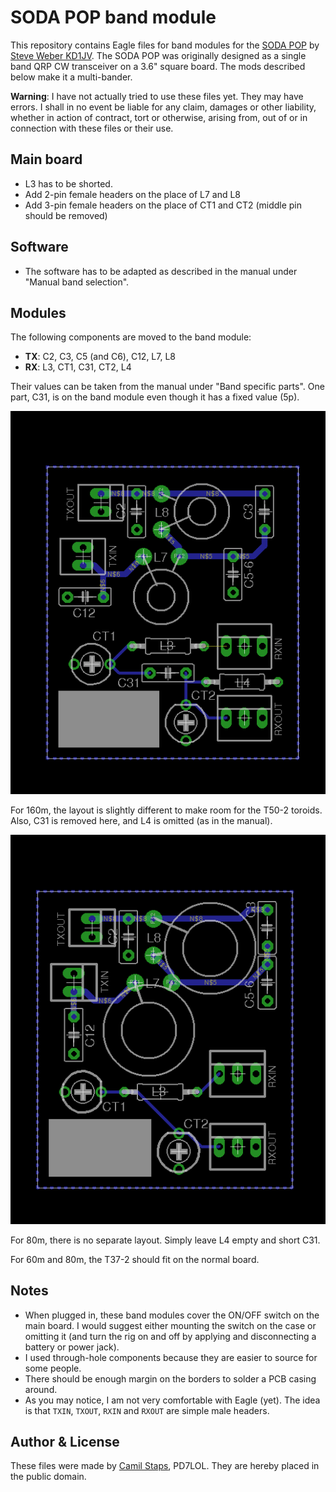 # SODA POP band module
This repository contains Eagle files for band modules for the
[SODA POP][sodapop] by [Steve Weber KD1JV][kd1jv]. The SODA POP was originally
designed as a single band QRP CW transceiver on a 3.6" square board. The mods
described below make it a multi-bander.

**Warning**: I have not actually tried to use these files yet. They may have
errors. I shall in no event be liable for any claim, damages or other
liability, whether in action of contract, tort or otherwise, arising from, out
of or in connection with these files or their use.

## Main board
- L3 has to be shorted.
- Add 2-pin female headers on the place of L7 and L8
- Add 3-pin female headers on the place of CT1 and CT2 (middle pin should be
  removed)

## Software
- The software has to be adapted as described in the manual under "Manual band
  selection".

## Modules
The following components are moved to the band module:

- **TX**: C2, C3, C5 (and C6), C12, L7, L8
- **RX**: L3, CT1, C31, CT2, L4

Their values can be taken from the manual under "Band specific parts". One
part, C31, is on the band module even though it has a fixed value (5p).

![The PCB layout](bandmodule.png)

For 160m, the layout is slightly different to make room for the T50-2 toroids.
Also, C31 is removed here, and L4 is omitted (as in the manual).

![The PCB layout](bandmodule-160m.png)

For 80m, there is no separate layout. Simply leave L4 empty and short C31.

For 60m and 80m, the T37-2 should fit on the normal board.

## Notes

- When plugged in, these band modules cover the ON/OFF switch on the main
  board. I would suggest either mounting the switch on the case or omitting it
  (and turn the rig on and off by applying and disconnecting a battery or power
  jack).
- I used through-hole components because they are easier to source for some
  people.
- There should be enough margin on the borders to solder a PCB casing around.
- As you may notice, I am not very comfortable with Eagle (yet). The idea is
  that `TXIN`, `TXOUT`, `RXIN` and `RXOUT` are simple male headers.

## Author &amp; License
These files were made by [Camil Staps][cs], PD7LOL. They are hereby placed in
the public domain.

[cs]: https://camilstaps.nl
[kd1jv]: http://kd1jv.qrpradio.com/
[sodapop]: https://groups.yahoo.com/neo/groups/AT_Sprint/files/SODA%20POP/
